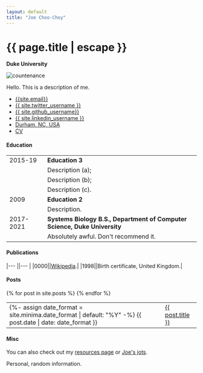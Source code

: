 ```yaml
---
layout: default
title: "Joe Choo-Choy"
---
```


<h1 class="mt-5" itemprop="name headline">{{ page.title | escape }}</h1>

<p class="lead mb-4"><b>Duke University</b></p>

<div class="row">
  <div class="col-3">
    <img src="{{site.photo}}" class="img-fluid rounded float-left" alt="countenance"/>
  </div>
  <div class="col">
<p>
Hello. This is a description of me.
</p>
    
  </div>
</div>

<ul class="nav mt-3">
  <li class="nav-item">
    <a class="btn btn-link" href="mailto:{{ site.email }}?subject=Hello" class="btn btn-link"><i class="fas fa-envelope" title="Email"></i> {{site.email}}</a>
  </li>
  <li class="nav-item">
    <a class="btn btn-link" href="https://twitter.com/{{ site.twitter_username }}" class="btn btn-link"><i class="fab fa-fw fa-twitter-square" ></i> {{ site.twitter_username }} </a>
  </li>
  <li class="nav-item">
    <a class="btn btn-link" href="https://github.com/{{ site.github_username }}" class="btn btn-link"><i class="fab fa-fw fa-github" ></i>{{ site.github_username}}</a>
  </li>
  <li class="nav-item">
    <a class="btn btn-link" href="https://www.linkedin.com/in/{{ site.linkedin_username }}" class="btn btn-link"><i class="fab fa-linkedin" ></i> {{ site.linkedin_username }}</a>
  </li>
  <li class="nav-item">
    <a class="nav-link btn btn-link" href="https://en.wikipedia.org/wiki/Durham,_North_Carolina"><i class="fa fa-home"  title="Home"></i> Durham, NC, USA</a>
  </li>
  <li class="nav-item">
    <a class="btn btn-link" href="{{ site.resume }}"><i class="far fa-user-circle"  title="resume"></i> CV</a>
  </li>
</ul>

<!--
<h4 class="mt-5 mb-3">Professional Experience</h4>

<table class="mt-3">
      <tr>
        <td style="min-width:70px"> 0000-0000</td>
        <td> <b> AI Researcher at Microsoft Research, Cambridge, UK </b> </td>
      </tr>
      <tr> <td/> <td>
       I design computer vision models for object recognition and classification of information written on glass for <a href="https://www.microsoft.com/en-us/research/project/project-silica/">Project Silica</a>.  I also perform full-stack development of large data pipelines and scalable Machine Learning models on the cloud (AzureML), in order to handle the large amount of super-high resolution input data.
      </td> </tr>
      <tr> <td/> <td>
Previously, as an AI resident, I improved the CPU load balancing of email servers, based on an ML system that learnt time series from email usage patterns, using DNNs, RNNs, Encoder-Decoders, Bayesian linear regression (closed-form solution) and Bayesian neural nets (Variational Inference); 
      </td> </tr>
      <tr> <td/> <td>
I also built a recommendation system using Graph Neural Nets to learn from related nodes on on very large (trillion edges) Meetings/Documents/Users/Emails graphs;
      </td> </tr>
      <tr>
        <td style="min-width:70px"> 0000-0000 </td>
        <td> <b>PhD candidate at École polytechnique fédérale de Lausanne ‐ EPFL, Switzerland</b> </td>
      </tr>
      <tr> <td/> <td>
I researched, conceptualized, implementated and published new methods for the asynchronous variable-step simulation
of detailed spiking neural networks on large networks of highly-heterogeneous compute nodes. My main contribution was the first ever fully-asynchronous execution model (with async. computation, communication and IO), demonstrated on our use case and yielding a much faster execution and a higher numerical accuracy and stability;
      </td> </tr>
      <tr> <td/> <td>
I programmed in C and C++ on top of an asynchronous runtime system with global memory addressing (HPX) and implemented all the simulation logic (fixed and variable timestep interpolation) and the underlying HPC algorithms such as distributed task scheduling, multicore parallelism, concurrency, threading, dynamic load-balancing, vectorization and cache optimizations on four distinct Intel and compute AMD clusters. 
      </td> </tr>
      <tr> <td/> <td>
Most of my work was implemented and validated on the <a href="https://neuron.yale.edu/neuron/">NEURON</a> and <a href="https://github.com/BlueBrain/CoreNeuron">CoreNeuron</a> open-source simulators, and has been executed full steam on several supercomputers with thousands of compute nodes processing terabytes of data.
      </td> </tr>
      <tr>
        <td style="min-width:70px"> 0000-0000 </td>
        <td> <b>Teaching Assistant at École polytechnique fédérale de Lausanne ‐ EPFL, Switzerland</b> </td>
      </tr>
      <tr> <td/> <td>
During my PhD, I performed 400h of teaching assistant duties for the courses of <a href="https://edu.epfl.ch/coursebook/en/unsupervised-reinforcement-learning-in-neural-networks-CS-434">unsupervised and reinforcement learning</a>, <a href="https://edu.epfl.ch/coursebook/en/project-in-informatics-CS-116">project in neuroinformatics</a> and <a href="https://edu.epfl.ch/coursebook/en/in-silico-neuroscience-BIOENG-450#:~:text=%22In%20silico%20Neuroscience%22%20introduces%20masters,management%2C%20modelling%20and%20computing%20technologies.">in silico neuroscience</a>, preparing exams, coursework, and tutorials;
      </td> </tr>

</table>
-->

<h4 class="mt-5 mb-3">Education</h4>

<table class="mt-3">
      <tr>
        <td style="min-width:70px"> 2015-19 </td>
        <td> <b>Education 3</b> </td>
      </tr>
      <tr> <td/> <td>
      Description (a);
      </td> </tr>
      <tr> <td/> <td>
      Description (b);
      </td> </tr>
      <tr> <td/> <td>
      Description (c).
      </td> </tr>
      <tr>
        <td style="min-width:70px"> 2009 </td>
        <td> <b> Education 2 </b> </td>
      </tr>
      <tr> <td/> <td>
      Description.
      </td> </tr>
      <tr>
        <td style="min-width:70px"> 2017-2021 </td>
        <td> <b> Systems Biology B.S., Department of Computer Science, Duke University </b> </td>
      </tr>
      <tr> <td/> <td>
      Absolutely awful. Don't recommend it.
      </td> </tr>

</table>


<h4 class="mt-5 mb-3">Publications</h4>

|--- ||--- |
|0000||[Wikipedia](https://www.wikipedia.org/).|
|1998||Birth certificate, United Kingdom.|


<div class="noprint">
<h4 class="mt-5 mb-3">Posts</h4>

<p>
  <table class="mt-3">
  {% for post in site.posts %}
      <tr>
      <td class="align-top">
        {%- assign date_format = site.minima.date_format | default: "%Y" -%}
        {{ post.date | date: date_format }}
      </td>
      <td><span style="display:inline-block; width:0.2cm;"></span></td>
      <td class="align-top">
      <a href="{{ post.url }}">{{ post.title }}</a>
      </td>
      </tr>
  {% endfor %}
  </table>
</p>

<h4 class="mt-5 mb-3">Misc</h4>

<p>
You can also check out my <a href="{{ site.resources_permalink }}">resources page</a> or <a href="{{ site.jots_permalink }}">Joe's jots</a>. 
</p>

<p>
Personal, random information. 
</p>
</div> <!-- noprint -->